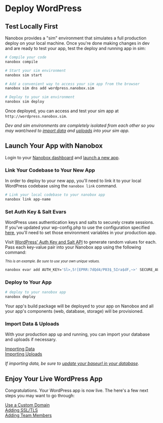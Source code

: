 # Deploy WordPress

## Test Locally First
Nanobox provides a "sim" environment that simulates a full production deploy on your local machine. Once you're done making changes in dev and are ready to test your app, test the deploy and running app in sim:

```bash
# Compile your code
nanobox compile

# Start your sim environment
nanobox sim start

# Add a convenient way to access your sim app from the browser
nanobox sim dns add wordpress.nanobox.sim

# Deploy to your sim environment
nanobox sim deploy
```

Once deployed, you can access and test your sim app at `http://wordpress.nanobox.sim`.

*Dev and sim environments are completely isolated from each other so you may want/need to [import data](/php/wordpress/data-storage/importing-data) and [uploads](/php/wordpress/data-storage/importing-uploads) into your sim app.*


## Launch Your App with Nanobox
Login to your [Nanobox dashboard](https://dashboard.nanobox.io) and [launch a new app](https://docs.nanobox.io/production/launch-app/).

### Link Your Codebase to Your New App
In order to deploy to your new app, you'll need to link it to your local WordPress codebase using the `nanobox link` command.

```bash
# Link your local codebase to your nanobox app
nanobox link app-name
```

### Set Auth Key & Salt Evars
WordPress uses authentication keys and salts to securely create sessions. If you've updated your wp-config.php to use the configuration specified [here](/php/wordpress/getting-started.html#setup-auth-keys-salts), you'll need to set those environment variables in your production app.

Visit [WordPress' Auth Key and Salt API](https://api.wordpress.org/secret-key/1.1/salt/) to generate random values for each. Pass each key-value pair into your Nanobox app using the following command:

<em style="font-size: .8em">This is an example. Be sure to use your own unique values.</em>

```bash
nanobox evar add AUTH_KEY='Sl>,5![EPRR:7dQd4/P03$_5Ira$dF,~>' SECURE_AUTH_KEY=':=D;!X(1an~r#B(L.E?_+oAYXoGgjDen1' LOGGED_IN_KEY='4]X]-,`1zjrcvG=WSWE/-2+n%=V^bHB9J' NONCE_KEY='WJVs@}9#s7U,q-}<>07FvxHO3rYJ`u-{p' AUTH_SALT='S$.W{XrI2%adaMysm-<S:e&d!<9E-)N/d' SECURE_AUTH_SALT='_h)+V.XBHXL@@Cc.BG,-At|vS|)_rOJ`H' LOGGED_IN_SALT=';VE`XM9--ih!LJju=c;2|/|6$8ik0u[Me' NONCE_SALT='/fTF;u`(z<$|d nse?HwD1Ih@o[:v=ub|'
```

### Deploy to Your App
```bash
# deploy to your nanobox app
nanobox deploy
```

Your app's build package will be deployed to your app on Nanobox and all your app's components (web, database, storage) will be provisioned.

### Import Data & Uploads
With your production app up and running, you can import your database and uploads if necessary.

[Importing Data](/php/wordpress/data-storage/importing-data.html#importing-data-into-a-production-database)  
[Importing Uploads](/wordpress/data-storage/importing-uploads.html)

*If importing data, be sure to [update your baseurl in your database](/php/wordpress/data-storage/importing-data.html#update-your-wordpress-baseurl).*

## Enjoy Your Live WordPress App
Congratulations. Your WordPress app is now live. The here's a few next steps you may want to go through:

[Use a Custom Domain](https://docs.nanobox.io/domains-networking/custom-domains/)  
[Adding SSL/TLS](https://docs.nanobox.io/domains-networking/ssl-tls/adding/)  
[Adding Team Members](https://docs.nanobox.io/teams/app-add-member/)
